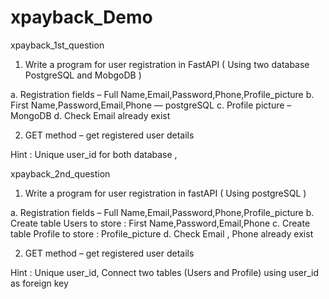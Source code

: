 # xpayback_Demo
xpayback_1st_question
1. Write a program for user registration in FastAPI ( Using two database PostgreSQL
and MobgoDB )

a. Registration fields – Full Name,Email,Password,Phone,Profile_picture
b. First Name,Password,Email,Phone — postgreSQL
c. Profile picture – MongoDB
d. Check Email already exist

2. GET method – get registered user details

Hint : Unique user_id for both database ,



xpayback_2nd_question
1. Write a program for user registration in fastAPI ( Using postgreSQL )

a. Registration fields – Full Name,Email,Password,Phone,Profile_picture
b. Create table Users to store : First Name,Password,Email,Phone
c. Create table Profile to store : Profile_picture
d. Check Email , Phone already exist

2. GET method – get registered user details

Hint : Unique user_id, Connect two tables (Users and Profile) using user_id as
foreign key
